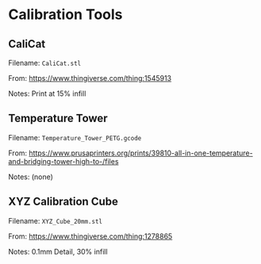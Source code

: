 # Calibration Tools

## CaliCat
Filename: `CaliCat.stl`

From: https://www.thingiverse.com/thing:1545913

Notes: Print at 15% infill

## Temperature Tower
Filename: `Temperature_Tower_PETG.gcode`

From: https://www.prusaprinters.org/prints/39810-all-in-one-temperature-and-bridging-tower-high-to-/files

Notes: (none)

## XYZ Calibration Cube
Filename: `XYZ_Cube_20mm.stl`

From: https://www.thingiverse.com/thing:1278865

Notes: 0.1mm Detail, 30% infill
